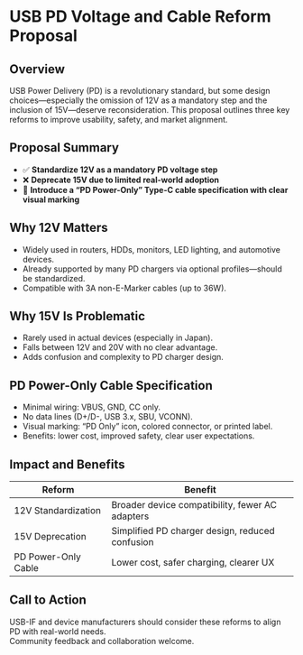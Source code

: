 # USB PD Voltage and Cable Reform Proposal

## Overview
USB Power Delivery (PD) is a revolutionary standard, but some design choices—especially the omission of 12V as a mandatory step and the inclusion of 15V—deserve reconsideration. This proposal outlines three key reforms to improve usability, safety, and market alignment.

## Proposal Summary
- ✅ **Standardize 12V as a mandatory PD voltage step**
- ❌ **Deprecate 15V due to limited real-world adoption**
- 🔋 **Introduce a “PD Power-Only” Type-C cable specification with clear visual marking**

## Why 12V Matters
- Widely used in routers, HDDs, monitors, LED lighting, and automotive devices.
- Already supported by many PD chargers via optional profiles—should be standardized.
- Compatible with 3A non-E-Marker cables (up to 36W).

## Why 15V Is Problematic
- Rarely used in actual devices (especially in Japan).
- Falls between 12V and 20V with no clear advantage.
- Adds confusion and complexity to PD charger design.

## PD Power-Only Cable Specification
- Minimal wiring: VBUS, GND, CC only.
- No data lines (D+/D-, USB 3.x, SBU, VCONN).
- Visual marking: “PD Only” icon, colored connector, or printed label.
- Benefits: lower cost, improved safety, clear user expectations.

## Impact and Benefits

| Reform                     | Benefit                                      |
|---------------------------|----------------------------------------------|
| 12V Standardization       | Broader device compatibility, fewer AC adapters |
| 15V Deprecation           | Simplified PD charger design, reduced confusion |
| PD Power-Only Cable       | Lower cost, safer charging, clearer UX         |

## Call to Action
USB-IF and device manufacturers should consider these reforms to align PD with real-world needs.  
Community feedback and collaboration welcome.
